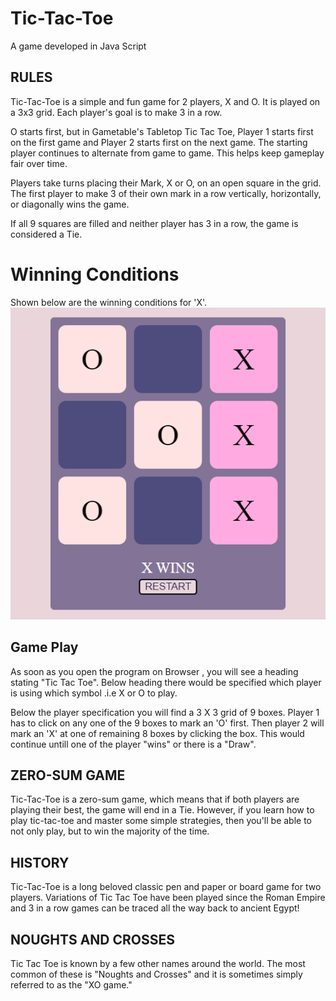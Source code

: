 # Tic-Tac-Toe
A game developed in Java Script

## RULES
Tic-Tac-Toe is a simple and fun game for 2 players, X and O. It is played on a 3x3 grid. Each player's goal is to make 3 in a row.

O starts first, but in Gametable's Tabletop Tic Tac Toe, Player 1 starts first on the first game and Player 2 starts first on the next game. The starting player continues to alternate from game to game. This helps keep gameplay fair over time.

Players take turns placing their Mark, X or O, on an open square in the grid. The first player to make 3 of their own mark in a row vertically, horizontally, or diagonally wins the game.

If all 9 squares are filled and neither player has 3 in a row, the game is considered a Tie.

# Winning Conditions

Shown below are the winning conditions for 'X'.
![Winning comdition 1](WC1.png)

## Game Play 
As soon as you open the program on Browser , you will see a heading stating "Tic Tac Toe". Below heading there would be specified which player is using which symbol .i.e X or O to play. 

Below the player specification you will find a 3 X 3 grid of 9 boxes. Player 1 has to click on any one of the 9 boxes to mark an 'O' first. Then player 2 will mark an 'X' at one of remaining 8 boxes by clicking the box. This would continue untill one of the player "wins" or there is a "Draw". 


## ZERO-SUM GAME
Tic-Tac-Toe is a zero-sum game, which means that if both players are playing their best, the game will end in a Tie. However, if you learn how to play tic-tac-toe and master some simple strategies, then you'll be able to not only play, but to win the majority of the time.

## HISTORY
Tic-Tac-Toe is a long beloved classic pen and paper or board game for two players. Variations of Tic Tac Toe have been played since the Roman Empire and 3 in a row games can be traced all the way back to ancient Egypt!

## NOUGHTS AND CROSSES
Tic Tac Toe is known by a few other names around the world. The most common of these is "Noughts and Crosses" and it is sometimes simply referred to as the "XO game."
